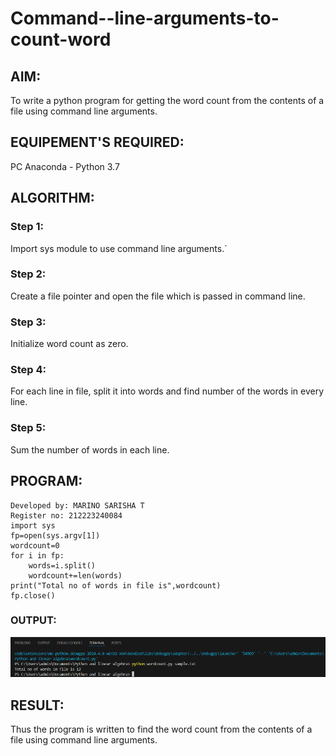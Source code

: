 # Command--line-arguments-to-count-word
## AIM:
To write a python program for getting the word count from the contents of a file using command line arguments.
## EQUIPEMENT'S REQUIRED: 
PC
Anaconda - Python 3.7
## ALGORITHM: 
### Step 1:
Import sys module to use command line arguments.`

### Step 2:
Create a file pointer and open the file which is passed in command line.

### Step 3:
Initialize word count as zero.

### Step 4:
For each line in file, split it into words and find number of the words in every line.

### Step 5:
Sum the number of words in each line.


## PROGRAM:
```
Developed by: MARINO SARISHA T
Register no: 212223240084
import sys
fp=open(sys.argv[1])
wordcount=0
for i in fp:
    words=i.split()
    wordcount+=len(words)
print("Total no of words in file is",wordcount)
fp.close()
```
### OUTPUT:

![alt text](<Screenshot 2024-05-16 222011.png>)

## RESULT:
Thus the program is written to find the word count from the contents of a file using command line arguments.

